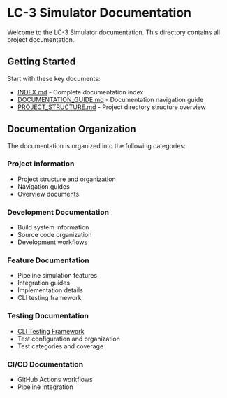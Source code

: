 # LC-3 Simulator Documentation

Welcome to the LC-3 Simulator documentation. This directory contains all project documentation.

## Getting Started

Start with these key documents:

- [INDEX.md](INDEX.md) - Complete documentation index
- [DOCUMENTATION_GUIDE.md](DOCUMENTATION_GUIDE.md) - Documentation navigation guide
- [PROJECT_STRUCTURE.md](PROJECT_STRUCTURE.md) - Project directory structure overview

## Documentation Organization

The documentation is organized into the following categories:

### Project Information

- Project structure and organization
- Navigation guides
- Overview documents

### Development Documentation

- Build system information
- Source code organization
- Development workflows

### Feature Documentation

- Pipeline simulation features
- Integration guides
- Implementation details
- CLI testing framework

### Testing Documentation

- [CLI Testing Framework](development/CLI_TESTING_FRAMEWORK.md)
- Test configuration and organization
- Test categories and coverage

### CI/CD Documentation

- GitHub Actions workflows
- Pipeline integration
